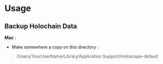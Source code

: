 Usage
==

Backup Holochain Data
-

__Mac__ :
* Make somewhere a copy on this directory :   
> /Users/YourUserName/Library/Application Support/Holoscape-default
